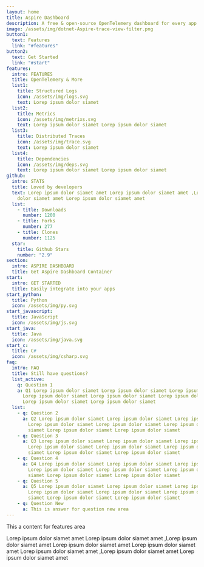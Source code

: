 ```yaml
---
layout: home
title: Aspire Dashboard
description: A free & open-source OpenTelemery dashboard for every app.
image: /assets/img/dotnet-Aspire-trace-view-filter.png
button1:
  text: Features
  link: "#features"
button2:
  text: Get Started
  link: "#start"
features:
  intro: FEATURES
  title: OpenTelemery & More
  list1:
    title: Structured Logs
    icon: /assets/img/logs.svg
    text: Lorep ipsum dolor siamet
  list2:
    title: Metrics
    icon: /assets/img/metrixs.svg
    text: Lorep ipsum dolor siamet Lorep ipsum dolor siamet
  list3:
    title: Distributed Traces
    icon: /assets/img/trace.svg
    text: Lorep ipsum dolor siamet
  list4:
    title: Dependencies
    icon: /assets/img/deps.svg
    text: Lorep ipsum dolor siamet Lorep ipsum dolor siamet
github:
  intro: STATS
  title: Loved by developers
  text: Lorep ipsum dolor siamet amet Lorep ipsum dolor siamet amet ,Lorep ipsum
    dolor siamet amet Lorep ipsum dolor siamet amet
  list:
    - title: Downloads
      number: 1200
    - title: Forks
      number: 277
    - title: Clones
      number: 1125
  star:
    title: Github Stars
    number: "2.9"
section:
  intro: ASPIRE DASHBOARD
  title: Get Aspire Dashboard Container
start:
  intro: GET STARTED
  title: Easily integrate into your apps
start_python:
  title: Python
  icon: /assets/img/py.svg
start_javascript:
  title: JavaScript
  icon: /assets/img/js.svg
start_java:
  title: Java
  icon: /assets/img/java.svg
start_c:
  title: C#
  icon: /assets/img/csharp.svg
faq:
  intro: FAQ
  title: Still have questions?
  list_active:
    q: Question 1
    a: Q1 Lorep ipsum dolor siamet Lorep ipsum dolor siamet Lorep ipsum dolor siamet
      Lorep ipsum dolor siamet Lorep ipsum dolor siamet Lorep ipsum dolor siamet
      Lorep ipsum dolor siamet Lorep ipsum dolor siamet
  list:
    - q: Question 2
      a: Q2 Lorep ipsum dolor siamet Lorep ipsum dolor siamet Lorep ipsum dolor siamet
        Lorep ipsum dolor siamet Lorep ipsum dolor siamet Lorep ipsum dolor
        siamet Lorep ipsum dolor siamet Lorep ipsum dolor siamet
    - q: Question 3
      a: Q3 Lorep ipsum dolor siamet Lorep ipsum dolor siamet Lorep ipsum dolor siamet
        Lorep ipsum dolor siamet Lorep ipsum dolor siamet Lorep ipsum dolor
        siamet Lorep ipsum dolor siamet Lorep ipsum dolor siamet
    - q: Question 4
      a: Q4 Lorep ipsum dolor siamet Lorep ipsum dolor siamet Lorep ipsum dolor siamet
        Lorep ipsum dolor siamet Lorep ipsum dolor siamet Lorep ipsum dolor
        siamet Lorep ipsum dolor siamet Lorep ipsum dolor siamet
    - q: Question 5
      a: Q5 Lorep ipsum dolor siamet Lorep ipsum dolor siamet Lorep ipsum dolor siamet
        Lorep ipsum dolor siamet Lorep ipsum dolor siamet Lorep ipsum dolor
        siamet Lorep ipsum dolor siamet Lorep ipsum dolor siamet
    - q: Question New
      a: This is answer for question new area
---
```

T﻿his a content for features area

Lorep ipsum dolor siamet amet Lorep ipsum dolor siamet amet ,Lorep ipsum dolor siamet amet Lorep ipsum dolor siamet amet Lorep ipsum dolor siamet amet Lorep ipsum dolor siamet amet ,Lorep ipsum dolor siamet amet Lorep ipsum dolor siamet amet